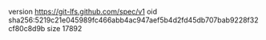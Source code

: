 version https://git-lfs.github.com/spec/v1
oid sha256:5219c21e045989fc466abb4ac947aef5b4d2fd45db707bab9228f32cf80c8d9b
size 17892
